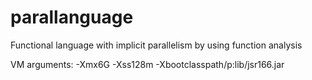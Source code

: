 parallanguage
=============

Functional language with implicit parallelism by using function analysis

VM arguments:
-Xmx6G -Xss128m -Xbootclasspath/p:lib/jsr166.jar
